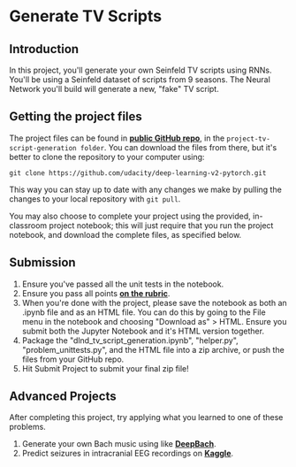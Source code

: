 # Generate TV Scripts

## Introduction

In this project, you'll generate your own Seinfeld TV scripts using RNNs. You'll be using a Seinfeld dataset of scripts from 9 seasons. The Neural Network you'll build will generate a new, "fake" TV script.

## Getting the project files
The project files can be found in [__public GitHub repo__](https://github.com/udacity/deep-learning-v2-pytorch), in the `project-tv-script-generation folder`. You can download the files from there, but it's better to clone the repository to your computer using:

```git clone https://github.com/udacity/deep-learning-v2-pytorch.git```

This way you can stay up to date with any changes we make by pulling the changes to your local repository with `git pull`.

You may also choose to complete your project using the provided, in-classroom project notebook; this will just require that you run the project notebook, and download the complete files, as specified below.

## Submission

 1. Ensure you've passed all the unit tests in the notebook.
 2. Ensure you pass all points [__on the rubric__](https://review.udacity.com/#!/rubrics/2260/view).
 3. When you're done with the project, please save the notebook as both an .ipynb file and as an HTML file. You can do this by going to        the File menu in the notebook and choosing "Download as" > HTML. Ensure you submit both the Jupyter Notebook and it's HTML version          together.
 4. Package the "dlnd_tv_script_generation.ipynb", "helper.py", "problem_unittests.py", and the HTML file into a zip archive, or push          the files from your GitHub repo.
 5. Hit Submit Project to submit your final zip file!
    
## Advanced Projects

After completing this project, try applying what you learned to one of these problems.

1. Generate your own Bach music using like [__DeepBach__](https://arxiv.org/pdf/1612.01010.pdf).
2. Predict seizures in intracranial EEG recordings on [__Kaggle__](https://www.kaggle.com/c/seizure-prediction).
